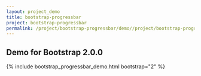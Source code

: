 ```yaml
---
layout: project_demo
title: bootstrap-progressbar
project: bootstrap-progressbar
permalink: /project/bootstrap-progressbar/demo//project/bootstrap-progressbar/demo/bootstrap-2-0-0/
---
```


<script type="text/javascript">
    loadCSS("{{ page.url }}../css/bootstrap-progressbar-2.0.0.css")
</script>

<h2 class="text-center">Demo for Bootstrap 2.0.0</h2>

{% include bootstrap_progressbar_demo.html bootstrap="2" %}

